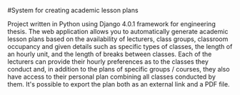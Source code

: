#System for creating academic lesson plans

Project written in Python using Django 4.0.1 framework for engineering thesis. The web application allows you to
automatically generate academic lesson plans based on the availability of lecturers, class groups, classroom occupancy and
given details such as specific types of classes, the length of an hourly unit, and the length of breaks between classes. Each of
the lecturers can provide their hourly preferences as to the classes they conduct and, in addition to the plans of specific
groups / courses, they also have access to their personal plan combining all classes conducted by them. It's possible to
export the plan both as an external link and a PDF file.
